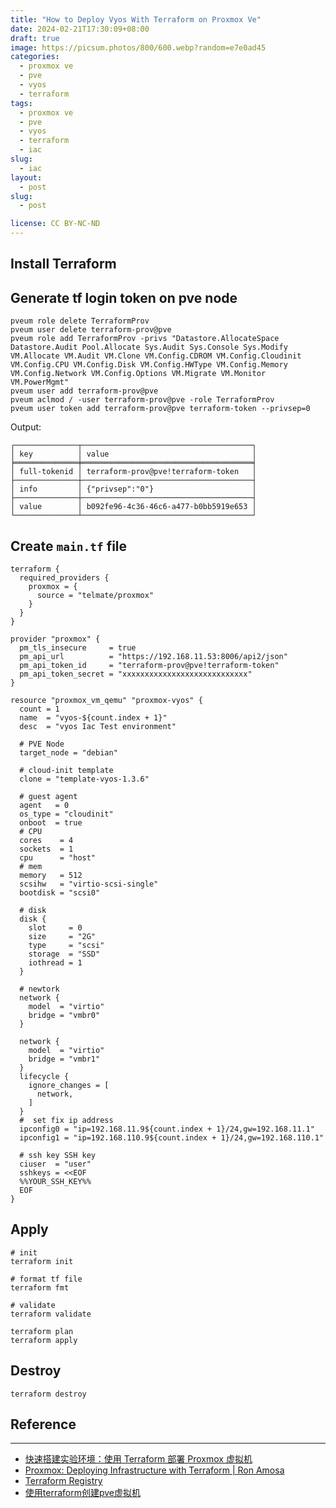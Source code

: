 ```yaml
---
title: "How to Deploy Vyos With Terraform on Proxmox Ve"
date: 2024-02-21T17:30:09+08:00
draft: true
image: https://picsum.photos/800/600.webp?random=e7e0ad45
categories:
  - proxmox ve
  - pve
  - vyos
  - terraform
tags:
  - proxmox ve
  - pve
  - vyos
  - terraform
  - iac
slug:
  - iac
layout: 
  - post
slug: 
  - post

license: CC BY-NC-ND
---
```


## Install Terraform 




## Generate tf login token on pve node

```shell
pveum role delete TerraformProv
pveum user delete terraform-prov@pve
pveum role add TerraformProv -privs "Datastore.AllocateSpace Datastore.Audit Pool.Allocate Sys.Audit Sys.Console Sys.Modify VM.Allocate VM.Audit VM.Clone VM.Config.CDROM VM.Config.Cloudinit VM.Config.CPU VM.Config.Disk VM.Config.HWType VM.Config.Memory VM.Config.Network VM.Config.Options VM.Migrate VM.Monitor VM.PowerMgmt"
pveum user add terraform-prov@pve
pveum aclmod / -user terraform-prov@pve -role TerraformProv
pveum user token add terraform-prov@pve terraform-token --privsep=0
```
Output:
```
┌──────────────┬──────────────────────────────────────┐
│ key          │ value                                │
╞══════════════╪══════════════════════════════════════╡
│ full-tokenid │ terraform-prov@pve!terraform-token   │
├──────────────┼──────────────────────────────────────┤
│ info         │ {"privsep":"0"}                      │
├──────────────┼──────────────────────────────────────┤
│ value        │ b092fe96-4c36-46c6-a477-b0bb5919e653 │
└──────────────┴──────────────────────────────────────┘
```

## Create `main.tf` file

```shell
terraform {
  required_providers {
    proxmox = {
      source = "telmate/proxmox"
    }
  }
}

provider "proxmox" {
  pm_tls_insecure     = true
  pm_api_url          = "https://192.168.11.53:8006/api2/json"
  pm_api_token_id     = "terraform-prov@pve!terraform-token"
  pm_api_token_secret = "xxxxxxxxxxxxxxxxxxxxxxxxxxxx"
}

resource "proxmox_vm_qemu" "proxmox-vyos" {
  count = 1
  name  = "vyos-${count.index + 1}"
  desc  = "vyos Iac Test environment"

  # PVE Node
  target_node = "debian"

  # cloud-init template
  clone = "template-vyos-1.3.6"

  # guest agent
  agent   = 0
  os_type = "cloudinit"
  onboot  = true
  # CPU
  cores    = 4
  sockets  = 1
  cpu      = "host"
  # mem
  memory   = 512
  scsihw   = "virtio-scsi-single"
  bootdisk = "scsi0"

  # disk 
  disk {
    slot     = 0
    size     = "2G"
    type     = "scsi"
    storage  = "SSD"
    iothread = 1
  }

  # newtork
  network {
    model  = "virtio"
    bridge = "vmbr0"
  }

  network {
    model  = "virtio"
    bridge = "vmbr1"
  }
  lifecycle {
    ignore_changes = [
      network,
    ]
  }
  #  set fix ip address
  ipconfig0 = "ip=192.168.11.9${count.index + 1}/24,gw=192.168.11.1"
  ipconfig1 = "ip=192.168.110.9${count.index + 1}/24,gw=192.168.110.1"

  # ssh key SSH key
  ciuser  = "user"
  sshkeys = <<EOF
  %%YOUR_SSH_KEY%%
  EOF
}
```

##  Apply

```shell
# init
terraform init

# format tf file
terraform fmt

# validate
terraform validate

terraform plan
terraform apply
```

## Destroy

```shell
terraform destroy
```


## Reference
---
  - [快速搭建实验环境：使用 Terraform 部署 Proxmox 虚拟机](https://atbug.com/deploy-vm-on-proxmox-with-terraform/)
  - [Proxmox: Deploying Infrastructure with Terraform | Ron Amosa](https://ronamosa.io/docs/engineer/LAB/proxmox-terraform/)
  - [Terraform Registry](https://registry.terraform.io/providers/Telmate/proxmox/latest/docs#enable-debug-mode-in-proxmox-api-go)
  - [使用terraform创建pve虚拟机](https://www.bboy.app/2023/08/14/%E4%BD%BF%E7%94%A8terraform%E5%88%9B%E5%BB%BApve%E8%99%9A%E6%8B%9F%E6%9C%BA/)